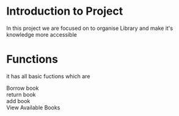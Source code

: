 <h1>Introduction to Project</h1>
In this project we are focused on to organise Library and make it's knowledge more accessible

<h1>Functions</h1>
it has all basic fuctions which are

Borrow book <br>
return book <br>
add book <br>
View Available Books

